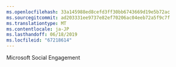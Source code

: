 ```yaml
---
ms.openlocfilehash: 33a145988ed8cefd3ff30bb6743669d19e5b72ac
ms.sourcegitcommit: ad203331ee9737e82ef70206ac04eeb72a5f9c7f
ms.translationtype: MT
ms.contentlocale: ja-JP
ms.lasthandoff: 06/18/2019
ms.locfileid: "67218614"
---
```

Microsoft Social Engagement